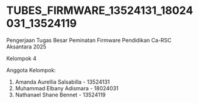 # TUBES_FIRMWARE_13524131_18024031_13524119
Pengerjaan Tugas Besar Peminatan Firmware Pendidikan Ca-RSC Aksantara 2025

Kelompok 4

Anggota Kelompok:
1. Amanda Aurellia Salsabilla - 13524131
2. Muhammad Elbany Adismara - 18024031
3. Nathanael Shane Bennet - 13524119
